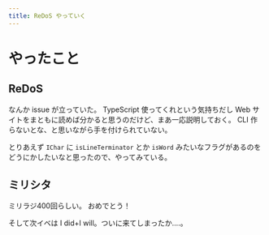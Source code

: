 ```yaml
---
title: ReDoS やっていく
---
```


# やったこと

## ReDoS

なんか issue が立っていた。
TypeScript 使ってくれという気持ちだし Web サイトをまともに読めば分かると思うのだけど、まあ一応説明しておく。
CLI 作らないとな、と思いながら手を付けられていない。

とりあえず `IChar` に `isLineTerminator` とか `isWord` みたいなフラグがあるのをどうにかしたいなと思ったので、やってみている。

## ミリシタ

ミリラジ400回らしい。
おめでとう！

そして次イベは I did+I will。ついに来てしまったか‥‥。
